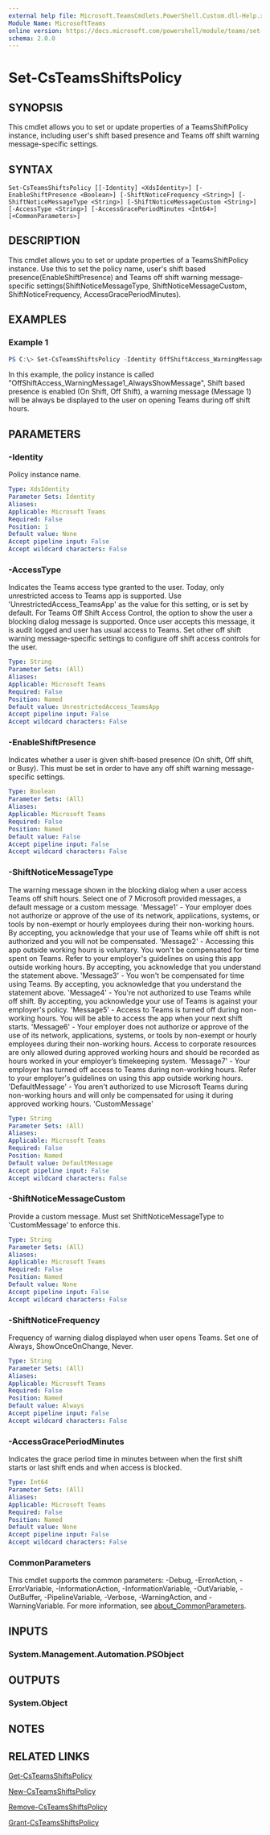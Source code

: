 ```yaml
---
external help file: Microsoft.TeamsCmdlets.PowerShell.Custom.dll-Help.xml
Module Name: MicrosoftTeams
online version: https://docs.microsoft.com/powershell/module/teams/set-teamsshiftspolicy
schema: 2.0.0
---
```


# Set-CsTeamsShiftsPolicy

## SYNOPSIS

This cmdlet allows you to set or update properties of a TeamsShiftPolicy instance, including user's shift based presence and Teams off shift warning message-specific settings.

## SYNTAX

```
Set-CsTeamsShiftsPolicy [[-Identity] <XdsIdentity>] [-EnableShiftPresence <Boolean>] [-ShiftNoticeFrequency <String>] [-ShiftNoticeMessageType <String>] [-ShiftNoticeMessageCustom <String>] [-AccessType <String>] [-AccessGracePeriodMinutes <Int64>] [<CommonParameters>]
```

## DESCRIPTION
This cmdlet allows you to set or update properties of a TeamsShiftPolicy instance. Use this to set the policy name, user's shift based presence(EnableShiftPresence) and Teams off shift warning message-specific settings(ShiftNoticeMessageType, ShiftNoticeMessageCustom, ShiftNoticeFrequency, AccessGracePeriodMinutes).

## EXAMPLES

### Example 1
```powershell
PS C:\> Set-CsTeamsShiftsPolicy -Identity OffShiftAccess_WarningMessage1_AlwaysShowMessage -EnableShiftPresence $true -ShiftNoticeMessageType Message1 -ShiftNoticeFrequency always -AccessGracePeriodMinutes 5
```
In this example, the policy instance is called "OffShiftAccess_WarningMessage1_AlwaysShowMessage", Shift based presence is enabled (On Shift, Off Shift), a warning message (Message 1) will be always be displayed to the user on opening Teams during off shift hours.

## PARAMETERS

### -Identity
Policy instance name.

```yaml
Type: XdsIdentity
Parameter Sets: Identity
Aliases:
Applicable: Microsoft Teams
Required: False
Position: 1
Default value: None
Accept pipeline input: False
Accept wildcard characters: False
```

### -AccessType
Indicates the Teams access type granted to the user. Today, only unrestricted access to Teams app is supported.
Use 'UnrestrictedAccess_TeamsApp' as the value for this setting, or is set by default.
For Teams Off Shift Access Control, the option to show the user a blocking dialog message is supported. Once user accepts this message, it is audit logged and user has usual access to Teams. Set other off shift warning message-specific settings to configure off shift access controls for the user.

```yaml
Type: String
Parameter Sets: (All)
Aliases:
Applicable: Microsoft Teams
Required: False
Position: Named
Default value: UnrestrictedAccess_TeamsApp
Accept pipeline input: False
Accept wildcard characters: False
```

### -EnableShiftPresence
Indicates whether a user is given shift-based presence (On shift, Off shift, or Busy). This must be set in order to have any off shift warning message-specific settings.

```yaml
Type: Boolean
Parameter Sets: (All)
Aliases:
Applicable: Microsoft Teams
Required: False
Position: Named
Default value: False
Accept pipeline input: False
Accept wildcard characters: False
```

### -ShiftNoticeMessageType
The warning message shown in the blocking dialog when a user access Teams off shift hours. Select one of 7 Microsoft provided messages, a default message or a custom message. 
'Message1' - Your employer does not authorize or approve of the use of its network, applications, systems, or tools by non-exempt or hourly employees during their non-working hours. By accepting, you acknowledge that your use of Teams while off shift is not authorized and you will not be compensated.
'Message2' - Accessing this app outside working hours is voluntary. You won't be compensated for time spent on Teams. Refer to your employer's guidelines on using this app outside working hours. By accepting, you acknowledge that you understand the statement above.
'Message3' - You won't be compensated for time using Teams. By accepting, you acknowledge that you understand the statement above.
'Message4' - You're not authorized to use Teams while off shift. By accepting, you acknowledge your use of Teams is against your employer's policy.
'Message5' - Access to Teams is turned off during non-working hours. You will be able to access the app when your next shift starts.
'Message6' - Your employer does not authorize or approve of the use of its network, applications, systems, or tools by non-exempt or hourly employees during their non-working hours. Access to corporate resources are only allowed during approved working hours and should be recorded as hours worked in your employer’s timekeeping system.
'Message7' - Your employer has turned off access to Teams during non-working hours. Refer to your employer's guidelines on using this app outside working hours.
'DefaultMessage' - You aren't authorized to use Microsoft Teams during non-working hours and will only be compensated for using it during approved working hours.
'CustomMessage'

```yaml
Type: String
Parameter Sets: (All)
Aliases:
Applicable: Microsoft Teams
Required: False
Position: Named
Default value: DefaultMessage
Accept pipeline input: False
Accept wildcard characters: False
```

### -ShiftNoticeMessageCustom
Provide a custom message. Must set ShiftNoticeMessageType to 'CustomMessage' to enforce this.

```yaml
Type: String
Parameter Sets: (All)
Aliases:
Applicable: Microsoft Teams
Required: False
Position: Named
Default value: None
Accept pipeline input: False
Accept wildcard characters: False
```

### -ShiftNoticeFrequency
Frequency of warning dialog displayed when user opens Teams. Set one of Always, ShowOnceOnChange, Never.

```yaml
Type: String
Parameter Sets: (All)
Aliases:
Applicable: Microsoft Teams
Required: False
Position: Named
Default value: Always
Accept pipeline input: False
Accept wildcard characters: False
```

### -AccessGracePeriodMinutes
Indicates the grace period time in minutes between when the first shift starts or last shift ends and when access is blocked.

```yaml
Type: Int64
Parameter Sets: (All)
Aliases:
Applicable: Microsoft Teams
Required: False
Position: Named
Default value: None
Accept pipeline input: False
Accept wildcard characters: False
```

### CommonParameters
This cmdlet supports the common parameters: -Debug, -ErrorAction, -ErrorVariable, -InformationAction, -InformationVariable, -OutVariable, -OutBuffer, -PipelineVariable, -Verbose, -WarningAction, and -WarningVariable. For more information, see [about_CommonParameters](http://go.microsoft.com/fwlink/?LinkID=113216).

## INPUTS

### System.Management.Automation.PSObject

## OUTPUTS

### System.Object
## NOTES

## RELATED LINKS

[Get-CsTeamsShiftsPolicy](Get-CsTeamsShiftsPolicy.md)

[New-CsTeamsShiftsPolicy](New-CsTeamsShiftsPolicy.md)

[Remove-CsTeamsShiftsPolicy](Remove-CsTeamsShiftsPolicy.md)

[Grant-CsTeamsShiftsPolicy](Grant-CsTeamsShiftsPolicy.md)